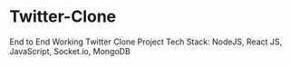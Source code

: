 # Twitter-Clone
End to End Working Twitter Clone Project
Tech Stack: NodeJS, React JS, JavaScript, Socket.io, MongoDB

